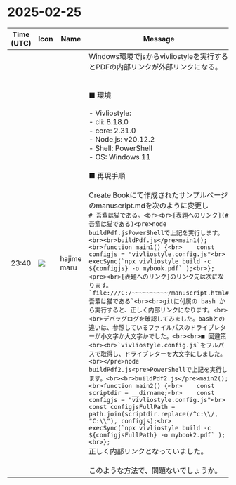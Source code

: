 # 2025-02-25

|Time (UTC)|Icon|Name|Message|
|---|---|---|---|
|23:40|![](https://avatars.slack-edge.com/2025-02-25/8534676346416_8dc396ac83e514211a95_72.png)|hajime maru|Windows環境でjsからvivliostyleを実行するとPDFの内部リンクが外部リンクになる。<br><br><br>■ 環境<br><br>- Vivliostyle:<br>    - cli: 8.18.0<br>    - core: 2.31.0<br>- Node.js: v20.12.2<br>- Shell: PowerShell<br>- OS: Windows 11<br><br>■ 再現手順<br><br>Create Bookにて作成されたサンプルページのmanuscript.mdを次のように変更し<br>```# 吾輩は猫である。<br><br>[表題へのリンク](#吾輩は猫である)<pre>node buildPdf.jsPowerShellで上記を実行します。<br><br>buildPdf.js</pre>main1();<br>function main1() {<br>    const configjs = "vivliostyle.config.js"<br>    execSync(`npx vivliostyle build -c ${configjs} -o mybook.pdf` );<br>};<pre><br>[表題へのリンク]のリンク先は次になります。  `file:///C:/~~~~~~~~~~/manuscript.html#吾輩は猫である`<br><br>gitに付属の bash から実行すると、正しく内部リンクになります。<br><br>デバッグログを確認してみました。bashとの違いは、参照しているファイルパスのドライブレターが小文字か大文字かでした。<br><br>■ 回避策<br><br>`vivliostyle.config.js`をフルパスで取得し、ドライブレターを大文字にしました。<br></pre>node buildPdf2.js<pre>PowerShellで上記を実行します。<br><br>buildPdf2.js</pre>main2();<br>function main2() {<br>    const scriptdir = __dirname;<br>    const configjs = "vivliostyle.config.js"<br>    const configjsFullPath = path.join(scriptdir.replace(/^c:\\/, "C:\\"), configjs);<br>    execSync(`npx vivliostyle build -c ${configjsFullPath} -o mybook2.pdf` );<br>};```<br>正しく内部リンクとなっていました。<br><br>このような方法で、問題ないでしょうか。|
